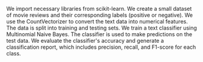 We import necessary libraries from scikit-learn.
We create a small dataset of movie reviews and their corresponding labels (positive or negative).
We use the CountVectorizer to convert the text data into numerical features.
The data is split into training and testing sets.
We train a text classifier using Multinomial Naive Bayes.
The classifier is used to make predictions on the test data.
We evaluate the classifier's accuracy and generate a classification report, which includes precision, recall, and F1-score for each class.
